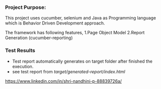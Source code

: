 ### Project Purpose:

This project uses cucumber, selenium and Java as Programming language which is Behavior Driven Development approach.
	
The framework has following features,
	1.Page Object Model
	2.Report Generation (cucumber-reporting)
 
 ### Test Results
 - Test report automatically generates on target folder after finished
   the execution.  
 - see test report from
   *target/generated-report/index.html*

https://www.linkedin.com/in/shri-nandhini-p-88839726a/